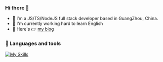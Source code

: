 ### Hi there 👋

- 🔭 I’m a JS/TS/NodeJS full stack developer based in GuangZhou, China.
- 🌱 I'm currently working hard to learn English
- 👯 Here's 👉 [my blog](https://wumanho.cn/)

### :floppy_disk: Languages and tools
[![My Skills](https://skillicons.dev/icons?i=js,ts,vue,webpack,react,docker,gitlab,nodejs,linux,nginx,jenkins)](https://skillicons.dev)

<!-- <div align="around"> -->
<!-- <img height="170px" src="https://github-readme-stats.vercel.app/api?username=wumanho" />
  <span>&emsp;&emsp;</span> -->
<!--   <img height="170px" src="https://github-readme-stats.vercel.app/api/top-langs/?username=wumanho&layout=compact&langs_count=6" /> -->
<!-- </div> -->
